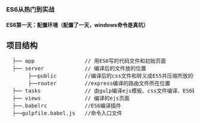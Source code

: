 ### ES6从热门到实战
#### ES6第一天：配置环境（配置了一天，windows命令是真坑）
 ## 项目结构
 <pre>
  ├── app                // 用ES6写的代码文件和初始页面
  ├── server             // 编译后的文件放的位置
       ├──public         //编译后的css文件和转义成ES5并压缩所放的位置 
       ├──router         //express编译的路由文件所在位置
  ├── tasks              // 由gulp编译ejs模板、css文件编译、ES6转义ES6所用的各项命令和规则
  ├── views              // 编译的ejs页面
  ├──.babelrc            //ES6编译插件
  ├──gulpfile.babel.js   //命令入口文件
</pre> 
